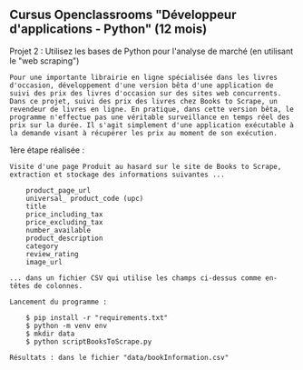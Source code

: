Cursus Openclassrooms "Développeur d'applications - Python" (12 mois)
---------------------------------------------------------------------

Projet 2 : Utilisez les bases de Python pour l'analyse de marché (en utilisant le "web scraping")

	Pour une importante librairie en ligne spécialisée dans les livres d'occasion, développement d'une version bêta d'une application de suivi des prix des livres d'occasion sur des sites web concurrents. Dans ce projet, suivi des prix des livres chez Books to Scrape, un revendeur de livres en ligne. En pratique, dans cette version bêta, le programme n'effectue pas une véritable surveillance en temps réel des prix sur la durée. Il s'agit simplement d'une application exécutable à la demande visant à récupérer les prix au moment de son exécution.

1ère étape réalisée :

	Visite d'une page Produit au hasard sur le site de Books to Scrape, extraction et stockage des informations suivantes ...

	    product_page_url
	    universal_ product_code (upc)
	    title
	    price_including_tax
	    price_excluding_tax
	    number_available
	    product_description
	    category
	    review_rating
	    image_url

	... dans un fichier CSV qui utilise les champs ci-dessus comme en-têtes de colonnes.
	
	Lancement du programme :

		$ pip install -r "requirements.txt"
		$ python -m venv env
		$ mkdir data
		$ python scriptBooksToScrape.py
		
	Résultats : dans le fichier "data/bookInformation.csv"
